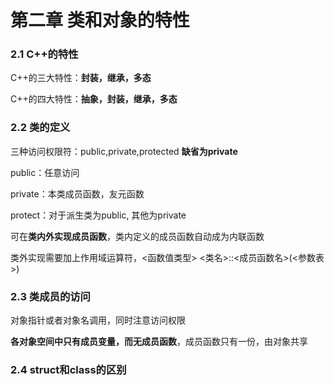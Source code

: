 # 第二章 类和对象的特性


### 2.1 C++的特性

C++的三大特性：**封装，继承，多态**

C++的四大特性：**抽象，封装，继承，多态**

### 2.2 类的定义

三种访问权限符：public,private,protected **缺省为private**

public：任意访问

private：本类成员函数，友元函数

protect：对于派生类为public, 其他为private

可在**类内外实现成员函数**，类内定义的成员函数自动成为内联函数

类外实现需要加上作用域运算符，<函数值类型>  <类名>::<成员函数名>(<参数表>)

### 2.3 类成员的访问

对象指针或者对象名调用，同时注意访问权限

**各对象空间中只有成员变量，而无成员函数**，成员函数只有一份，由对象共享

### 2.4 struct和class的区别
